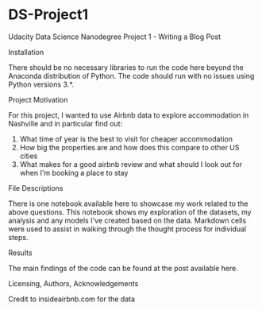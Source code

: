 # DS-Project1
Udacity Data Science Nanodegree Project 1 - Writing a Blog Post

Installation

There should be no necessary libraries to run the code here beyond the Anaconda distribution of Python. The code should run with no issues using Python versions 3.*.

Project Motivation

For this project, I wanted to use Airbnb data to explore accommodation in Nashville and in particular find out:

1) What time of year is the best to visit for cheaper accommodation
2) How big the properties are and how does this compare to other US cities
3) What makes for a good airbnb review and what should I look out for when I'm booking a place to stay

File Descriptions

There is one notebook available here to showcase my work related to the above questions. This notebook shows my exploration of the datasets, my analysis and any models I've created based on the data. Markdown cells were used to assist in walking through the thought process for individual steps.

Results

The main findings of the code can be found at the post available here.

Licensing, Authors, Acknowledgements

Credit to insideairbnb.com for the data 
